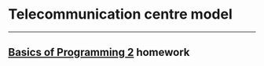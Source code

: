 # Telecommunication centre model
----
## [Basics of Programming 2](https://portal.vik.bme.hu/kepzes/targyak/VIAUAA01/en/) homework
